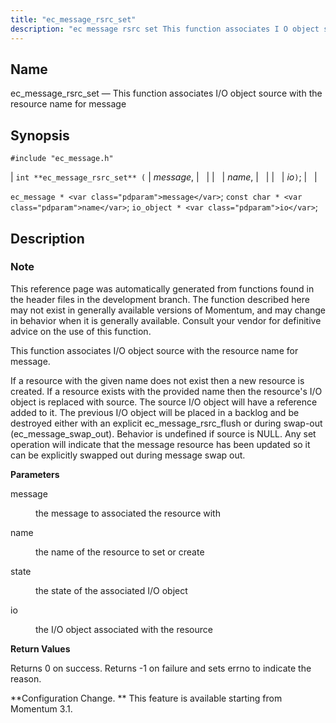 ```yaml
---
title: "ec_message_rsrc_set"
description: "ec message rsrc set This function associates I O object source with the resource name for message int ec message rsrc set message name io ec message message const char name io object io This reference page was automatically generated from functions found in the header files in the development..."
---
```


<a name="apis.ec_message_rsrc_set"></a> 
## Name

ec_message_rsrc_set — This function associates I/O object source with the resource name for message

## Synopsis

`#include "ec_message.h"`

| `int **ec_message_rsrc_set** (` | <var class="pdparam">message</var>, |   |
|   | <var class="pdparam">name</var>, |   |
|   | <var class="pdparam">io</var>`)`; |   |

`ec_message * <var class="pdparam">message</var>`;
`const char * <var class="pdparam">name</var>`;
`io_object * <var class="pdparam">io</var>`;<a name="idp56900272"></a> 
## Description

### Note

This reference page was automatically generated from functions found in the header files in the development branch. The function described here may not exist in generally available versions of Momentum, and may change in behavior when it is generally available. Consult your vendor for definitive advice on the use of this function.

This function associates I/O object source with the resource name for message.

If a resource with the given name does not exist then a new resource is created. If a resource exists with the provided name then the resource's I/O object is replaced with source. The source I/O object will have a reference added to it. The previous I/O object will be placed in a backlog and be destroyed either with an explicit ec_message_rsrc_flush or during swap-out (ec_message_swap_out). Behavior is undefined if source is NULL. Any set operation will indicate that the message resource has been updated so it can be explicitly swapped out during message swap out.

**<a name="idp56904256"></a> Parameters**

<dl class="variablelist">

<dt>message</dt>

<dd>

the message to associated the resource with

</dd>

<dt>name</dt>

<dd>

the name of the resource to set or create

</dd>

<dt>state</dt>

<dd>

the state of the associated I/O object

</dd>

<dt>io</dt>

<dd>

the I/O object associated with the resource

</dd>

</dl>

**<a name="idp56912560"></a> Return Values**

Returns 0 on success. Returns -1 on failure and sets errno to indicate the reason.

**Configuration Change. ** This feature is available starting from Momentum 3.1.